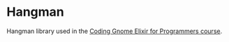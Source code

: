 # Hangman

Hangman library used in the [Coding Gnome Elixir for Programmers course][coding gnome].

[coding gnome]: https://codestool.coding-gnome.com/courses/take/elixir-for-programmers
